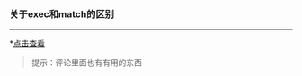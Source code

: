 ### 关于exec和match的区别
***
  *<a href="https://www.cnblogs.com/xiehuiqi220/archive/2008/12/01/1327487.html" target="_blank">点击查看</a>
> 提示：评论里面也有有用的东西